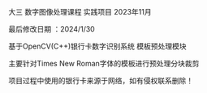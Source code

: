 大三 数字图像处理课程 实践项目  2023年11月

最后修改日期 ：2024/1/30

基于OpenCV(C++)银行卡数字识别系统 模板预处理模块

主要针对Times New Roman字体的模板进行预处理分块裁剪

项目过程中使用的银行卡来源于网络，如有侵权联系删除！
